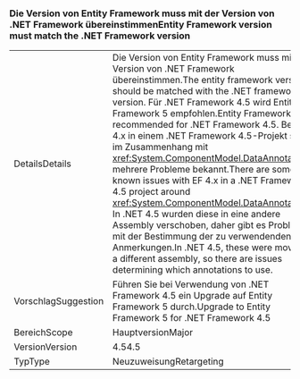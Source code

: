 ### <a name="entity-framework-version-must-match-the-net-framework-version"></a><span data-ttu-id="1afef-101">Die Version von Entity Framework muss mit der Version von .NET Framework übereinstimmen</span><span class="sxs-lookup"><span data-stu-id="1afef-101">Entity Framework version must match the .NET Framework version</span></span>

|   |   |
|---|---|
|<span data-ttu-id="1afef-102">Details</span><span class="sxs-lookup"><span data-stu-id="1afef-102">Details</span></span>|<span data-ttu-id="1afef-103">Die Version von Entity Framework muss mit der Version von .NET Framework übereinstimmen.</span><span class="sxs-lookup"><span data-stu-id="1afef-103">The entity framework version should be matched with the .NET framework version.</span></span> <span data-ttu-id="1afef-104">Für .NET Framework 4.5 wird Entity Framework 5 empfohlen.</span><span class="sxs-lookup"><span data-stu-id="1afef-104">Entity Framework 5 is recommended for .NET Framework 4.5.</span></span> <span data-ttu-id="1afef-105">Bei EF 4.x in einem .NET Framework 4.5-Projekt sind im Zusammenhang mit <xref:System.ComponentModel.DataAnnotations> mehrere Probleme bekannt.</span><span class="sxs-lookup"><span data-stu-id="1afef-105">There are some known issues with EF 4.x in a .NET Framework 4.5 project around <xref:System.ComponentModel.DataAnnotations>.</span></span> <span data-ttu-id="1afef-106">In .NET 4.5 wurden diese in eine andere Assembly verschoben, daher gibt es Probleme mit der Bestimmung der zu verwendenden Anmerkungen.</span><span class="sxs-lookup"><span data-stu-id="1afef-106">In .NET 4.5, these were moved to a different assembly, so there are issues determining which annotations to use.</span></span>|
|<span data-ttu-id="1afef-107">Vorschlag</span><span class="sxs-lookup"><span data-stu-id="1afef-107">Suggestion</span></span>|<span data-ttu-id="1afef-108">Führen Sie bei Verwendung von .NET Framework 4.5 ein Upgrade auf Entity Framework 5 durch.</span><span class="sxs-lookup"><span data-stu-id="1afef-108">Upgrade to Entity Framework 5 for .NET Framework 4.5</span></span>|
|<span data-ttu-id="1afef-109">Bereich</span><span class="sxs-lookup"><span data-stu-id="1afef-109">Scope</span></span>|<span data-ttu-id="1afef-110">Hauptversion</span><span class="sxs-lookup"><span data-stu-id="1afef-110">Major</span></span>|
|<span data-ttu-id="1afef-111">Version</span><span class="sxs-lookup"><span data-stu-id="1afef-111">Version</span></span>|<span data-ttu-id="1afef-112">4.5</span><span class="sxs-lookup"><span data-stu-id="1afef-112">4.5</span></span>|
|<span data-ttu-id="1afef-113">Typ</span><span class="sxs-lookup"><span data-stu-id="1afef-113">Type</span></span>|<span data-ttu-id="1afef-114">Neuzuweisung</span><span class="sxs-lookup"><span data-stu-id="1afef-114">Retargeting</span></span>|

